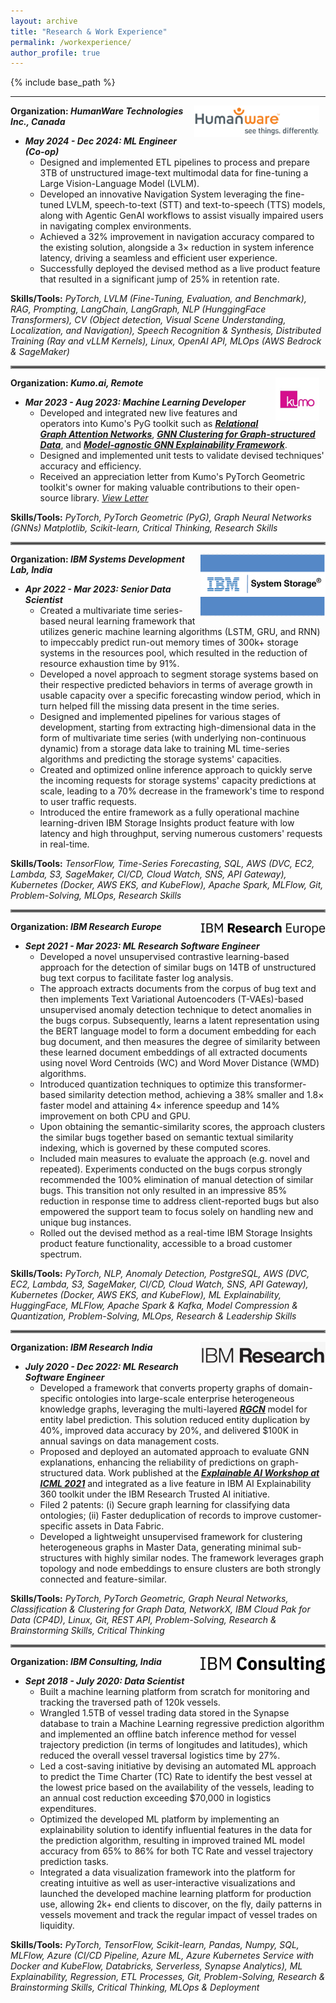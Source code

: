 ```yaml
---
layout: archive
title: "Research & Work Experience"
permalink: /workexperience/
author_profile: true
---
```


{% include base_path %}

---

<img align="right" src="../files/humanware_logo.jpeg" width=200px hspace="10">

**Organization: *HumanWare Technologies Inc., Canada***
- ***May 2024 - Dec 2024: ML Engineer (Co-op)***
  - Designed and implemented ETL pipelines to process and prepare 3TB of unstructured image-text multimodal data for fine-tuning a Large Vision-Language Model (LVLM).
  - Developed an innovative Navigation System leveraging the fine-tuned LVLM, speech-to-text (STT) and text-to-speech (TTS) models, along with Agentic GenAI workflows to assist visually impaired users in navigating complex environments.
  - Achieved a 32% improvement in navigation accuracy compared to the existing solution, alongside a 3$\times$ reduction in system inference latency, driving a seamless and efficient user experience.
  - Successfully deployed the devised method as a live product feature that resulted in a significant jump of 25% in retention rate.

**Skills/Tools:** *PyTorch, LVLM (Fine-Tuning, Evaluation, and Benchmark), RAG, Prompting, LangChain, LangGraph, NLP (HunggingFace Transformers), CV (Object detection, Visual Scene Understanding, Localization, and Navigation), Speech Recognition & Synthesis, Distributed Training (Ray and vLLM Kernels), Linux, OpenAI API, MLOps (AWS Bedrock & SageMaker)*

<hr style="border:2px solid gray">

<img align="right" src="../files/kumo_ai_logo.jpeg" width=70px hspace="10">

**Organization: *Kumo.ai, Remote***
- ***Mar 2023 - Aug 2023: Machine Learning Developer***
  - Developed and integrated new live features and operators into Kumo's PyG toolkit such as [<ins>**_Relational Graph Attention Networks_**</ins>](https://pytorch-geometric.readthedocs.io/en/latest/generated/torch_geometric.nn.conv.RGATConv.html#torch_geometric.nn.conv.RGATConv), [<ins>**_GNN Clustering for Graph-structured Data_**</ins>](https://pytorch-geometric.readthedocs.io/en/latest/generated/torch_geometric.nn.dense.DMoNPooling.html#torch_geometric.nn.dense.DMoNPooling), and [<ins>**_Model-agnostic GNN Explainability Framework_**</ins>](https://pytorch-geometric.readthedocs.io/en/latest/generated/torch_geometric.explain.algorithm.GraphMaskExplainer.html#torch_geometric.explain.algorithm.GraphMaskExplainer).
  - Designed and implemented unit tests to validate devised techniques' accuracy and efficiency.
  - Received an appreciation letter from Kumo's PyTorch Geometric toolkit's owner for making valuable contributions to their open-source library. [*View Letter*](https://github.com/fork123aniket/fork123aniket.github.io/blob/master/files/appreciation_letter.pdf)

**Skills/Tools:** *PyTorch, PyTorch Geometric (PyG), Graph Neural Networks (GNNs) Matplotlib, Scikit-learn, Critical Thinking, Research Skills*

<hr style="border:2px solid gray">

<img align="right" src="../files/newibmsystemstorage.png" width=200px height=100px>

**Organization: *IBM Systems Development Lab, India***
- ***Apr 2022 - Mar 2023: Senior Data Scientist***
  - Created a multivariate time series-based neural learning framework that utilizes generic machine learning algorithms (LSTM, GRU, and RNN) to impeccably predict run-out memory times of 300k+ storage systems in the resources pool, which resulted in the reduction of resource exhaustion time by 91%.
  - Developed a novel approach to segment storage systems based on their respective predicted behaviors in terms of average growth in usable capacity over a specific forecasting window period, which in turn helped fill the missing data present in the time series.
  - Designed and implemented pipelines for various stages of development, starting from extracting high-dimensional data in the form of multivariate time series (with underlying non-continuous dynamic) from a storage data lake to training ML time-series algorithms and predicting the storage systems' capacities.
  - Created and optimized online inference approach to quickly serve the incoming requests for storage systems' capacity predictions at scale, leading to a 70% decrease in the framework's time to respond to user traffic requests.
  - Introduced the entire framework as a fully operational machine learning-driven IBM Storage Insights product feature with low latency and high throughput, serving numerous customers' requests in real-time.

**Skills/Tools:** *TensorFlow, Time-Series Forecasting, SQL, AWS (DVC, EC2, Lambda, S3, SageMaker, CI/CD, Cloud Watch, SNS, API Gateway), Kubernetes (Docker, AWS EKS, and KubeFlow), Apache Spark, MLFlow, Git, Problem-Solving, MLOps, Research Skills*

<hr style="border:2px solid gray">

<img align="right" src="../files/irl.png" width=200px>

**Organization: *IBM Research Europe***
- ***Sept 2021 - Mar 2023: ML Research Software Engineer***
  - Developed a novel unsupervised contrastive learning-based approach for the detection of similar bugs on 14TB of unstructured bug text corpus to facilitate faster log analysis. 
  - The approach extracts documents from the corpus of bug text and then implements Text Variational Autoencoders (T-VAEs)-based unsupervised anomaly detection technique to detect anomalies in the bugs corpus. Subsequently, learns a latent representation using the BERT language model to form a document embedding for each bug document, and then measures the degree of similarity between these learned document embeddings of all extracted documents using novel Word Centroids (WC) and Word Mover Distance (WMD) algorithms.
  - Introduced quantization techniques to optimize this transformer-based similarity detection method, achieving a 38% smaller and 1.8$\times$ faster model and attaining 4$\times$ inference speedup and 14% improvement on both CPU and GPU.
  - Upon obtaining the semantic-similarity scores, the approach clusters the similar bugs together based on semantic textual similarity indexing, which is governed by these computed scores.
  - Included main measures to evaluate the approach (e.g. novel and repeated). Experiments conducted on the bugs corpus strongly recommended the 100% elimination of manual detection of similar bugs. This transition not only resulted in an impressive 85% reduction in response time to address client-reported bugs but also empowered the support team to focus solely on handling new and unique bug instances.
  - Rolled out the devised method as a real-time IBM Storage Insights product feature functionality, accessible to a broad customer spectrum.

**Skills/Tools:** *PyTorch, NLP, Anomaly Detection, PostgreSQL, AWS (DVC, EC2, Lambda, S3, SageMaker, CI/CD, Cloud Watch, SNS, API Gateway), Kubernetes (Docker, AWS EKS, and KubeFlow), ML Explainability, HuggingFace, MLFlow, Apache Spark & Kafka, Model Compression & Quantization, Problem-Solving, MLOps, Research & Leadership Skills*

<hr style="border:2px solid gray">

<img align="right" src="../files/ibmresearch.png" width=200px>

**Organization: *IBM Research India***
- ***July 2020 - Dec 2022: ML Research Software Engineer***
  - Developed a framework that converts property graphs of domain-specific ontologies into large-scale enterprise heterogeneous knowledge graphs, leveraging the multi-layered [<ins>**_RGCN_**</ins>](https://arxiv.org/abs/1703.06103) model for entity label prediction. This solution reduced entity duplication by 40%, improved data accuracy by 20%, and delivered $100K in annual savings on data management costs.
  - Proposed and deployed an automated approach to evaluate GNN explanations, enhancing the reliability of predictions on graph-structured data. Work published at the [<ins>**_Explainable AI Workshop at ICML 2021_**</ins>](https://arxiv.org/html/2107.08821#:~:text=title%3A%20towards%20automated%20evaluation%20of%20explanations%20in%20graph%20neural%20networks) and integrated as a live feature in IBM AI Explainability 360 toolkit under the IBM Research Trusted AI initiative.
  - Filed 2 patents: (i) Secure graph learning for classifying data ontologies; (ii) Faster deduplication of records to improve customer-specific assets in Data Fabric.
  - Developed a lightweight unsupervised framework for clustering heterogeneous graphs in Master Data, generating minimal sub-structures with highly similar nodes. The framework leverages graph topology and node embeddings to ensure clusters are both strongly connected and feature-similar.

**Skills/Tools:** *PyTorch, PyTorch Geometric, Graph Neural Networks, Classification & Clustering for Graph Data, NetworkX, IBM Cloud Pak for Data (CP4D), Linux, Git, REST API, Problem-Solving, Research & Brainstorming Skills, Critical Thinking*

<hr style="border:2px solid gray">

<img align="right" src="../files/ibmconsulting.png" width=200px>

**Organization: *IBM Consulting, India***
- ***Sept 2018 - July 2020: Data Scientist***
  - Built a machine learning platform from scratch for monitoring and tracking the traversed path of 120k vessels.
  - Wrangled 1.5TB of vessel trading data stored in the Synapse database to train a Machine Learning regressive prediction algorithm and implemented an offline batch inference method for vessel trajectory prediction (in terms of longitudes and latitudes), which reduced the overall vessel traversal logistics time by 27%.
  - Led a cost-saving initiative by devising an automated ML approach to predict the Time Charter (TC) Rate to identify the best vessel at the lowest price based on the availability of the vessels, leading to an annual cost reduction exceeding $70,000 in logistics expenditures.
  - Optimized the developed ML platform by implementing an explainability solution to identify influential features in the data for the prediction algorithm, resulting in improved trained ML model accuracy from 65% to 86% for both TC Rate and vessel trajectory prediction tasks.
  - Integrated a data visualization framework into the platform for creating intuitive as well as user-interactive visualizations and launched the developed machine learning platform for production use, allowing 2k+ end clients to discover, on the fly, daily patterns in vessels movement and track the regular impact of vessel trades on liquidity.
 
**Skills/Tools:** *PyTorch, TensorFlow, Scikit-learn, Pandas, Numpy, SQL, MLFlow, Azure (CI/CD Pipeline, Azure ML, Azure Kubernetes Service with Docker and KubeFlow, Databricks, Serverless, Synapse Analytics), ML Explainability, Regression, ETL Processes, Git, Problem-Solving, Research & Brainstorming Skills, Critical Thinking, MLOps & Deployment*
